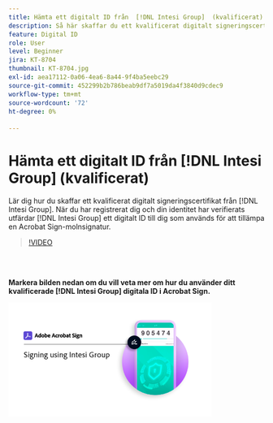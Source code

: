 ```yaml
---
title: Hämta ett digitalt ID från  [!DNL Intesi Group]  (kvalificerat)
description: Så här skaffar du ett kvalificerat digitalt signeringscertifikat från  [!DNL Intesi Group]
feature: Digital ID
role: User
level: Beginner
jira: KT-8704
thumbnail: KT-8704.jpg
exl-id: aea17112-0a06-4ea6-8a44-9f4ba5eebc29
source-git-commit: 452299b2b786beab9df7a5019da4f3840d9cdec9
workflow-type: tm+mt
source-wordcount: '72'
ht-degree: 0%

---
```


# Hämta ett digitalt ID från [!DNL Intesi Group] (kvalificerat)

Lär dig hur du skaffar ett kvalificerat digitalt signeringscertifikat från [!DNL Intesi Group]. När du har registrerat dig och din identitet har verifierats utfärdar [!DNL Intesi Group] ett digitalt ID till dig som används för att tillämpa en Acrobat Sign-molnsignatur.

>[!VIDEO](https://video.tv.adobe.com/v/337064?quality=12&learn=on&hidetitle=true)

<br> 

**Markera bilden nedan om du vill veta mer om hur du använder ditt kvalificerade [!DNL Intesi Group] digitala ID i Acrobat Sign.**

[![bild](assets/IntesiSign_400.png)](intesi-sign.md)
